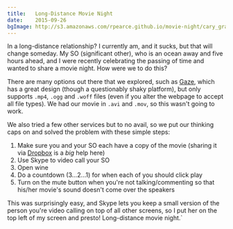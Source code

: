 ```yaml
---
title:   Long-Distance Movie Night
date:    2015-09-26
bgImage: http://s3.amazonaws.com/rpearce.github.io/movie-night/cary_grant.jpg
---
```


In a long-distance relationship? I currently am, and it sucks, but that will change someday. My SO (significant other), who is an ocean away and five hours ahead, and I were recently celebrating the passing of time and wanted to share a movie night. How were we to do this?

There are many options out there that we explored, such as [Gaze](https://letsgaze.com), which has a great design (though a questionably shaky platform), but only supports `.mp4`, `.ogg` and `.woff` files (even if you alter the webpage to accept all file types). We had our movie in `.avi` and `.mov`, so this wasn't going to work.

We also tried a few other services but to no avail, so we put our thinking caps on and solved the problem with these simple steps:

1. Make sure you and your SO each have a copy of the movie (sharing it via [Dropbox](https://www.dropbox.com) is a _big_ help here)
1. Use Skype to video call your SO
1. Open wine
1. Do a countdown (3...2...1) for when each of you should click play
1. Turn on the mute button when you're not talking/commenting so that his/her movie's sound doesn't come over the speakers

This was surprisingly easy, and Skype lets you keep a small version of the person you're video calling on top of all other screens, so I put her on the top left of my screen and presto! Long-distance movie night.`
